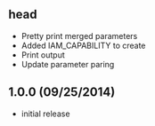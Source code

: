 ## head

* Pretty print merged parameters
* Added IAM_CAPABILITY to create
* Print output
* Update parameter paring

## 1.0.0 (09/25/2014)

* initial release

